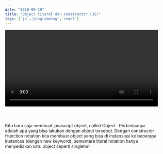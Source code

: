 ```yaml
---
date: "2018-09-19"
title: "Object literal dan constructor (JS)"
tags: ['js','programming','react']
---
```


<video style="margin-bottom: 40px;border-radius: 3px;" width="100%" preload="preload" loop="loop" muted="muted" autoplay="autoplay" playsinline="playsinline">
    <source src="https://static.framer.com/x/frontpage/hero.mp4" type="video/mp4">
</video>

Kita baru saja membuat javascript object, called Object . Perbedaanya adalah apa yang bisa lakukan dengan object tersebut. Dengan constructor frunction notation kita membuat object yang bisa di instansiasi ke beberapa instances (dengan new keyword), sementara literal notation hanya menyediakan satu object seperti singleton
